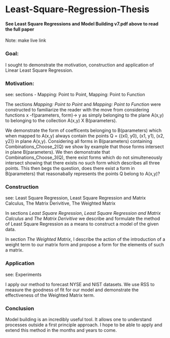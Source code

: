 # Least-Square-Regression-Thesis

#### See Least Square Regressions and Model Building v7.pdf above to read the full paper
Note: make live link

### Goal:

I sought to demonstrate the motivation, construction and application of Linear Least Square Regression.

### Motivation:

see: sections - Mapping: Point to Point, Mapping: Point to Function

The sections _Mapping: Point to Point_ and _Mapping: Point to Function_ were constructed to familiarize the reader with the move from considering functions x -f(parameters, form)-> y as simply belonging to the plane A(x,y) to belonging to the collection A(x,y) X B(parameters). 

We demonstrate the form of coefficents belonging to B(parameters) which when mapped to A(x,y) always contain the points Q = {(x0, y0), (x1, y1), (x2, y2)} in plane A(x,y). Considering all forms in B(parameters) containing Combinations_Choose_2(Q) we show by example that those forms intersect in plane B(parameters). We then demonstrate that Combinations_Choose_3(Q), there exist forms which do not simulteneously intersect showing that there exists no such form which describes all three points. This then begs the question, does there exist a form in B(parameters) that reasonabally represents the points Q belong to A(x,y)?

### Construction
see: Least Square Regression, Least Square Regression and Matrix Calculus, The Matrix Derivitive, The Weighted Matrix

In sections _Least Square Regression_, _Least Square Regression and Matrix Calculus_ and _The Matrix Derivitive_ we describe and formulate the method of Least Square Regression as a means to construct a model of the given data. 

In section _The Weighted Matrix_, I describe the action of the introduction of a weight term to our matrix form and propose a form for the elements of such a matrix. 

### Application
see: Experiments

I apply our method to forecast NYSE and NIST datasets. We use RSS to measure the goodness of fit for our model and demonstrate the effectiveness of the Weighted Matrix term.

### Conclusion

Model building is an incredibly useful tool.  It allows one to understand processes outside a first principle approach. I hope to be able to apply and extend this method in the months and years to come.
